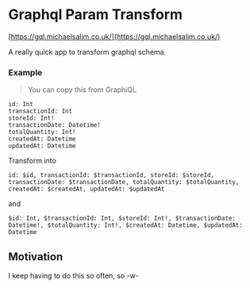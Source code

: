 # Graphql Param Transform

[https://gql.michaelsalim.co.uk/](https://gql.michaelsalim.co.uk/)

A really quick app to transform graphql schema.

### Example
> You can copy this from GraphiQL
```
id: Int
transactionId: Int
storeId: Int!
transactionDate: Datetime!
totalQuantity: Int!
createdAt: Datetime
updatedAt: Datetime
```

Transform into

```
id: $id, transactionId: $transactionId, storeId: $storeId, transactionDate: $transactionDate, totalQuantity: $totalQuantity, createdAt: $createdAt, updatedAt: $updatedAt
```

and 

```
$id: Int, $transactionId: Int, $storeId: Int!, $transactionDate: Datetime!, $totalQuantity: Int!, $createdAt: Datetime, $updatedAt: Datetime
```

## Motivation
 
I keep having to do this so often, so -w-
